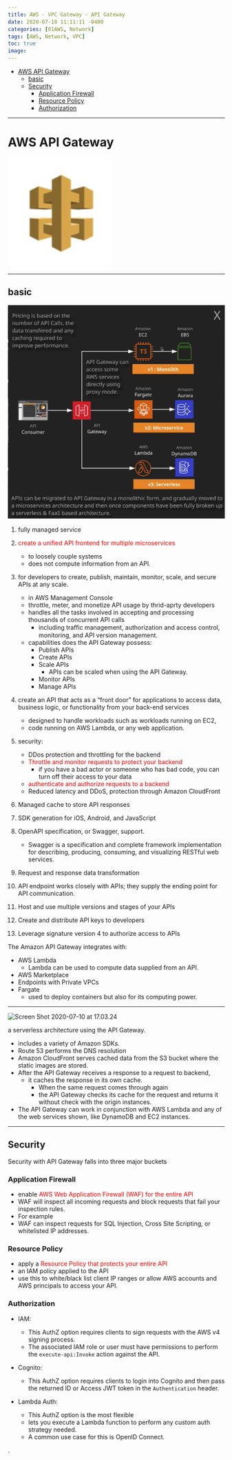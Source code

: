```yaml
---
title: AWS - VPC Gateway - API Gateway
date: 2020-07-18 11:11:11 -0400
categories: [01AWS, Network]
tags: [AWS, Network, VPC]
toc: true
image:
---
```


- [AWS API Gateway](#aws-api-gateway)
  - [basic](#basic)
  - [Security](#security)
    - [Application Firewall](#application-firewall)
    - [Resource Policy](#resource-policy)
    - [Authorization](#authorization)

---

# AWS API Gateway

![Screen Shot 2020-07-10 at 16.55.04](/assets/img/post/Screen%20Shot%202020-07-10%20at%2016.55.04.png)

---

## basic

![Screen Shot 2020-07-27 at 00.02.48](/assets/img/post/Screen%20Shot%202020-07-27%20at%2000.02.48.png)

1. fully managed service

2. <font color=red> create a unified API frontend for multiple microservices </font>
   - to loosely couple systems
   - does not compute information from an API.

3. for developers to create, publish, maintain, monitor, scale, and secure APIs at any scale.
   - in AWS Management Console
   - throttle, meter, and monetize API usage by thrid-aprty developers
   - handles all the tasks involved in accepting and processing thousands of concurrent API calls
     - including traﬃc management, authorization and access control, monitoring, and API version management.
   - capabilities does the API Gateway possess:
     - Publish APIs
     - Create APIs
     - Scale APIs
       - APIs can be scaled when using the API Gateway.
     - Monitor APIs
     - Manage APIs

4. create an API that acts as a “front door” for applications to access data, business logic, or functionality from your back-end services
   - designed to handle workloads such as workloads running on EC2,
   - code running on AWS Lambda, or any web application.

5. security:
   - DDos protection and throttling for the backend
   - <font color=red> Throttle and monitor requests to protect your backend </font>
     - if you have a bad actor or someone who has bad code, you can turn off their access to your data
   - <font color=red> authenticate and authorize requests to a backend </font>
   - Reduced latency and DDoS, protection through Amazon CloudFront

6. Managed cache to store API responses

7. SDK generation for iOS, Android, and JavaScript


8. OpenAPI specification, or Swagger, support.
   - Swagger is a specification and complete framework implementation for describing, producing, consuming, and visualizing RESTful web services.

9. Request and response data transformation


10. API endpoint works closely with APIs; they supply the ending point for API communication.

11. Host and use multiple versions and stages of your APIs
12. Create and distribute API keys to developers
13. Leverage signature version 4 to authorize access to APIs



The Amazon API Gateway integrates with:
- AWS Lambda
  - Lambda can be used to compute data supplied from an API.
- AWS Marketplace
- Endpoints with Private VPCs
- Fargate
  - used to deploy containers but also for its computing power.

---

![Screen Shot 2020-07-10 at 17.03.24](https://i.imgur.com/5VSPDj4.png)

a serverless architecture using the API Gateway.
- includes a variety of Amazon SDKs.
- Route 53 performs the DNS resolution
- Amazon CloudFront serves cached data from the S3 bucket where the static images are stored.
- After the API Gateway receives a response to a request to backend,
  - it caches the response in its own cache.
    - When the same request comes through again
    - the API Gateway checks its cache for the request and returns it without check with the origin instances.
- The API Gateway can work in conjunction with AWS Lambda and any of the web services shown, like DynamoDB and EC2 instances.



---

## Security

Security with API Gateway falls into three major buckets

### Application Firewall

- enable <font color=red> AWS Web Application Firewall (WAF) for the entire API </font>
- WAF will inspect all incoming requests and block requests that fail your inspection rules.
- For example
- WAF can inspect requests for SQL Injection, Cross Site Scripting, or whitelisted IP addresses.

### Resource Policy
- apply a <font color=red> Resource Policy that protects your entire API </font>
- an IAM policy applied to the API
- use this to white/black list client IP ranges or allow AWS accounts and AWS principals to access your API.


### Authorization

- IAM:
  - This AuthZ option requires clients to sign requests with the AWS v4 signing process.
  - The associated IAM role or user must have permissions to perform the `execute-api:Invoke` action against the API.

- Cognito:
  - This AuthZ option requires clients to login into Cognito and then pass the returned ID or Access JWT token in the `Authentication` header.

- Lambda Auth:
  - This AuthZ option is the most flexible
  - lets you execute a Lambda function to perform any custom auth strategy needed.
  - A common use case for this is OpenID Connect.






.
